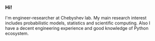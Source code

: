 ### Hi!

I'm engineer-researcher at Chebyshev lab. 
My main research interest includes probabilistic models, statistics and scientific computing.
Also I have a decent engineering experience and good knowledge of Python ecosystem.
